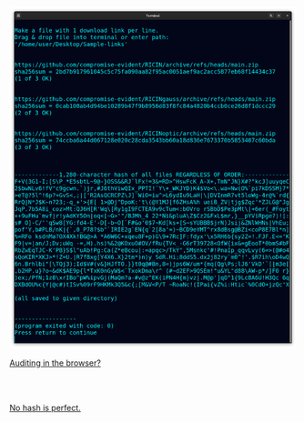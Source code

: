 <!---
Detect if file hosts changed something. Downloads from links in a file, saves
sha256sum of individual and 1 big hash of all, regardless of link order.
-->



<p align="center">
  <img src="https://raw.githubusercontent.com/compromise-evident/HashAutomate/main/Other/HashAutomate_terminal_167215a3f68aa98e70138110c38e971b2c6517ec8a4649f8585665f2140b1129.png">
</p>

[Auditing in the browser?](https://coliru.stacked-crooked.com/a/7267e4a778a98cf5)

<br>
<br>

[No hash is perfect.](https://github.com/compromise-evident/WhatNot/blob/main/Hash%20collision%20calculator.pdf)
